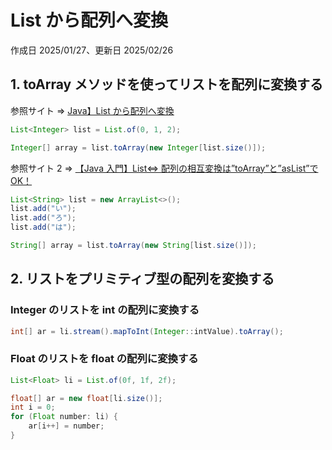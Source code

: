 # List から配列へ変換

作成日 2025/01/27、更新日 2025/02/26

## 1. toArray メソッドを使ってリストを配列に変換する

参照サイト => [Java】List から配列へ変換](https://zenn.dev/goriki/articles/038-list-to-array)

```java
List<Integer> list = List.of(0, 1, 2);

Integer[] array = list.toArray(new Integer[list.size()]);
```

参照サイト 2 => [【Java 入門】List⇔ 配列の相互変換は”toArray”と”asList”で OK！](https://www.sejuku.net/blog/16155)

```java
List<String> list = new ArrayList<>();
list.add("い");
list.add("ろ");
list.add("は");

String[] array = list.toArray(new String[list.size()]);
```

## 2. リストをプリミティブ型の配列を変換する

### Integer のリストを int の配列に変換する

```java
int[] ar = li.stream().mapToInt(Integer::intValue).toArray();
```

### Float のリストを float の配列に変換する

```java
List<Float> li = List.of(0f, 1f, 2f);

float[] ar = new float[li.size()];
int i = 0;
for (Float number: li) {
    ar[i++] = number;
}
```

